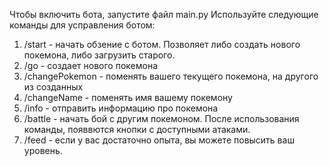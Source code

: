 Чтобы включить бота, запустите файл main.py
Используйте следующие команды для усправления ботом:
  1. /start - начать обзение с ботом. Позволяет либо создать нового покемона, либо загрузить старого.
  2. /go - создает нового покемона
  3. /changePokemon - поменять вашего текущего покемона, на другого из созданных
  4. /changeName - поменять имя вашему покемону
  5. /info - отправить информацию про покемона
  6. /battle - начать бой с другим покемоном. После использования команды, появвются кнопки с доступными атаками.
  7. /feed - если у вас достаточно опыта, вы можете повысить ваш уровень.
